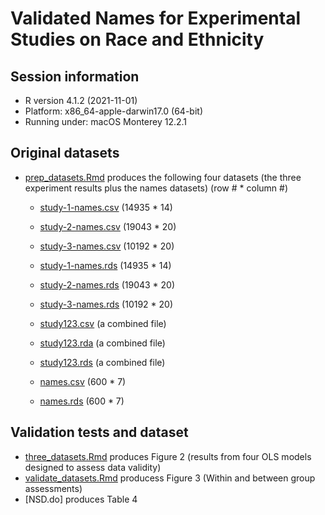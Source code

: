 # Validated Names for Experimental Studies on Race and Ethnicity

## Session information 

* R version 4.1.2 (2021-11-01)
* Platform: x86_64-apple-darwin17.0 (64-bit)
* Running under: macOS Monterey 12.2.1

## Original datasets

* [prep_datasets.Rmd](https://github.com/jaeyk/validated_names/blob/main/code/prep_datasets.Rmd) produces the following four datasets (the three experiment results plus the names datasets) (row # * column #)
 
  * [study-1-names.csv](https://github.com/jaeyk/validated_names/blob/main/data_outputs/study-1-names.csv) (14935 * 14) 
  * [study-2-names.csv](https://github.com/jaeyk/validated_names/blob/main/data_outputs/study-2-names.csv) (19043 * 20)
  * [study-3-names.csv](https://github.com/jaeyk/validated_names/blob/main/data_outputs/study-3-names.csv) (10192 * 20)
 
  * [study-1-names.rds](https://github.com/jaeyk/validated_names/blob/main/data_outputs/study-1-names.rds) (14935 * 14) 
  * [study-2-names.rds](https://github.com/jaeyk/validated_names/blob/main/data_outputs/study-2-names.rds) (19043 * 20)
  * [study-3-names.rds](https://github.com/jaeyk/validated_names/blob/main/data_outputs/study-3-names.rds) (10192 * 20)

  * [study123.csv](https://github.com/jaeyk/validated_names/blob/main/data_outputs/study123.csv) (a combined file)
  * [study123.rda](https://github.com/jaeyk/validated_names/blob/main/data_outputs/study123.rda) (a combined file)
  * [study123.rds](https://github.com/jaeyk/validated_names/blob/main/data_outputs/study123.rds) (a combined file)
  
  * [names.csv](https://github.com/jaeyk/validated_names/blob/main/data_outputs/names.csv) (600 * 7)
  * [names.rds](https://github.com/jaeyk/validated_names/blob/main/data_outputs/names.rds) (600 * 7)

## Validation tests and dataset

* [three_datasets.Rmd](https://github.com/jaeyk/validated_names/blob/main/code/three_datasets.Rmd) produces Figure 2 (results from four OLS models designed to assess data validity)
* [validate_datasets.Rmd](https://github.com/jaeyk/validated_names/blob/main/code/validate_datasets.Rmd) producess Figure 3 (Within and between group assessments) 
* [NSD.do] produces Table 4
